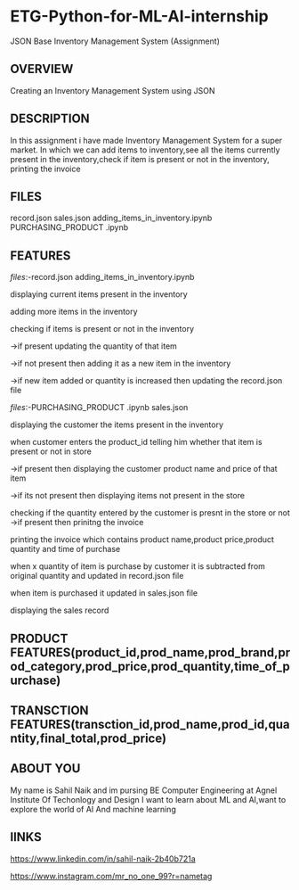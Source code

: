 # ETG-Python-for-ML-AI-internship
JSON Base Inventory Management System (Assignment)

## OVERVIEW
Creating an Inventory Management System using JSON

## DESCRIPTION
In this assignment i have made Inventory Management System for a super market.
In which we can add items to inventory,see all the items currently present in the inventory,check if item is present or not in the inventory,
printing the invoice

## FILES
record.json
sales.json
adding_items_in_inventory.ipynb
PURCHASING_PRODUCT .ipynb

## FEATURES
_files_:-record.json
      adding_items_in_inventory.ipynb
      
 displaying current items present in the inventory

 adding more items in the inventory

 checking if items is present or not in the inventory
 
 ->if present updating the quantity of that item

 ->if not present then adding it as a new item in the inventory
 
 ->if new item added or quantity is increased then updating the record.json file
 
 _files_:-PURCHASING_PRODUCT .ipynb
        sales.json
        
  displaying the customer the items present in the inventory
 
  when customer enters the product_id telling him whether that item is present or not in store
  
  ->if present then displaying the customer product name and price of that item
  
  ->if its not present then displaying items not present in the store
 
  checking if the quantity entered by the customer is presnt in the store or not
   ->if present then prinitng the invoice
 
  printing the invoice which contains product name,product price,product quantity and time of purchase 
  
  when  x quantity of item is purchase by customer it is subtracted from original quantity and updated in record.json file 
 
   when item is purchased it updated in sales.json file
 
  displaying the sales record

## PRODUCT FEATURES(product_id,prod_name,prod_brand,prod_category,prod_price,prod_quantity,time_of_purchase)

## TRANSCTION FEATURES(transction_id,prod_name,prod_id,quantity,final_total,prod_price)

## ABOUT YOU
My name is Sahil Naik and im pursing BE Computer Engineering at Agnel Institute Of Techonlogy and Design
I want to learn about ML and AI,want to explore the world of AI And machine learning

## lINKS
https://www.linkedin.com/in/sahil-naik-2b40b721a

https://www.instagram.com/mr_no_one_99?r=nametag
 
 
 

